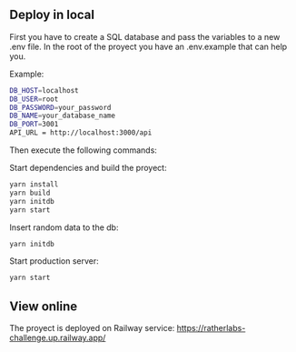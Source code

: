 ## Deploy in local

First you have to create a SQL database and pass the variables to a new .env file. In the root of the proyect you have an .env.example that can help you.

Example:

```bash
DB_HOST=localhost
DB_USER=root
DB_PASSWORD=your_password
DB_NAME=your_database_name
DB_PORT=3001
API_URL = http://localhost:3000/api
```

Then execute the following commands:

Start dependencies and build the proyect:

```bash
yarn install
yarn build
yarn initdb
yarn start
```

Insert random data to the db:

```bash
yarn initdb
```

Start production server:

```bash
yarn start
```

## View online

The proyect is deployed on Railway service: https://ratherlabs-challenge.up.railway.app/




